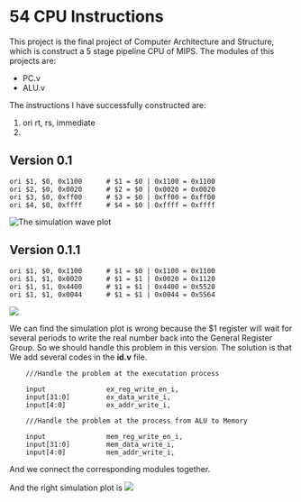 # 54 CPU Instructions

This project is the final project of Computer Architecture and Structure, which is construct a 5 stage pipeline CPU of MIPS. The modules of this projects are:
* PC.v
* ALU.v


The instructions I have successfully constructed are:
1. ori rt, rs, immediate 
2. 


## Version 0.1

```
ori $1, $0, 0x1100		# $1 = $0 | 0x1100 = 0x1100
ori $2, $0, 0x0020		# $2 = $0 | 0x0020 = 0x0020
ori $3, $0, 0xff00		# $3 = $0 | 0xff00 = 0xff00
ori $4, $0, 0xffff		# $4 = $0 | 0xffff = 0xffff
```
![The simulation wave plot](http://i.imgur.com/Av5Cyab.png)

## Version 0.1.1

```
ori $1, $0, 0x1100		# $1 = $0 | 0x1100 = 0x1100
ori $1, $1, 0x0020		# $1 = $1 | 0x0020 = 0x1120
ori $1, $1, 0x4400		# $1 = $1 | 0x4400 = 0x5520
ori $1, $1, 0x0044		# $1 = $1 | 0x0044 = 0x5564
```

![](http://i.imgur.com/i3AbRoQ.png)

We can find the simulation plot is wrong because the $1 register will wait for several periods to write the real number back into the General Register Group. So we should handle this problem in this version. The solution is that We add several codes in the **id.v** file.

```
	///Handle the problem at the executation process

    input               ex_reg_write_en_i,
    input[31:0]         ex_data_write_i,
    input[4:0]          ex_addr_write_i,
    
	///Handle the problem at the process from ALU to Memory

    input               mem_reg_write_en_i,
    input[31:0]         mem_data_write_i,
    input[4:0]          mem_addr_write_i,
```

And we connect the corresponding modules together.

And the right simulation plot is 
![](http://i.imgur.com/l7Y1KKn.png)

